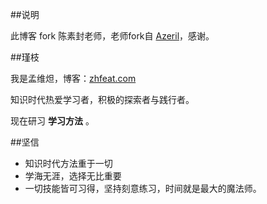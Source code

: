 ##说明

此博客 fork 陈素封老师，老师fork自 [Azeril](http://azeril.me/)，感谢。 

##瑾枝

我是孟维炟，博客：[zhfeat.com](zhfeat.com)

知识时代热爱学习者，积极的探索者与践行者。

现在研习 **学习方法** 。

##坚信


- 知识时代方法重于一切
- 学海无涯，选择无比重要
- 一切技能皆可习得，坚持刻意练习，时间就是最大的魔法师。




